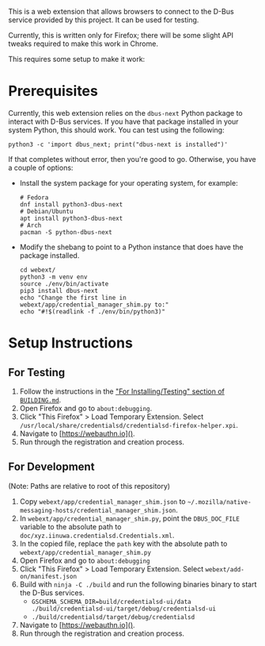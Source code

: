 This is a web extension that allows browsers to connect to the D-Bus service
provided by this project. It can be used for testing.

Currently, this is written only for Firefox; there will be some slight API
tweaks required to make this work in Chrome.

This requires some setup to make it work:

# Prerequisites

Currently, this web extension relies on the `dbus-next` Python package to
interact with D-Bus services. If you have that package installed in your system
Python, this should work. You can test using the following:

```shell
python3 -c 'import dbus_next; print("dbus-next is installed")'
```

If that completes without error, then you're good to go. Otherwise, you have a
couple of options:

- Install the system package for your operating system, for example:
  ```shell
  # Fedora
  dnf install python3-dbus-next
  # Debian/Ubuntu
  apt install python3-dbus-next
  # Arch
  pacman -S python-dbus-next
  ```
- Modify the shebang to point to a Python instance that does have the package installed.
  ```shell
  cd webext/
  python3 -m venv env
  source ./env/bin/activate
  pip3 install dbus-next
  echo "Change the first line in webext/app/credential_manager_shim.py to:"
  echo "#!$(readlink -f ./env/bin/python3)"
  ```

# Setup Instructions

## For Testing

1. Follow the instructions in the ["For Installing/Testing" section of `BUILDING.md`](/BUILDING.md#for-installing-testing).
2. Open Firefox and go to `about:debugging`.
3. Click "This Firefox" > Load Temporary Extension. Select `/usr/local/share/credentialsd/credentialsd-firefox-helper.xpi`.
4. Navigate to [https://webauthn.io]().
5. Run through the registration and creation process.

## For Development

(Note: Paths are relative to root of this repository)

1. Copy `webext/app/credential_manager_shim.json` to `~/.mozilla/native-messaging-hosts/credential_manager_shim.json`.
2. In `webext/app/credential_manager_shim.py`, point the `DBUS_DOC_FILE`
   variable to the absolute path to
   `doc/xyz.iinuwa.credentialsd.Credentials.xml`.
3. In the copied file, replace the `path` key with the absolute path to `webext/app/credential_manager_shim.py`
4. Open Firefox and go to `about:debugging`
5. Click "This Firefox" > Load Temporary Extension. Select `webext/add-on/manifest.json`
6. Build with `ninja -C ./build` and run the following binaries binary to start the D-Bus services.
   - `GSCHEMA_SCHEMA_DIR=build/credentialsd-ui/data ./build/credentialsd-ui/target/debug/credentialsd-ui`
   - `./build/credentialsd/target/debug/credentialsd`
7. Navigate to [https://webauthn.io]().
8. Run through the registration and creation process.
